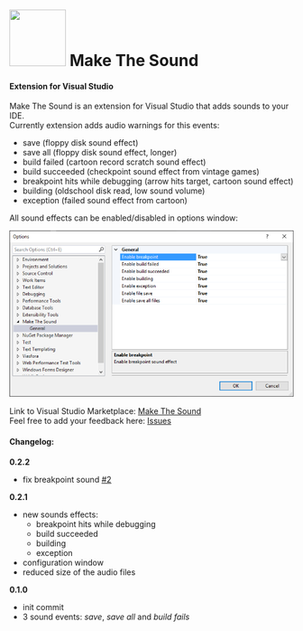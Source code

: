 # <img src="https://raw.githubusercontent.com/djfoxer/VisualStudioMakeTheSound/master/djfoxer.VisualStudio.MakeTheSound/Resources/MakeTheSound.ico" width="100" height="100" /> Make The Sound
#### Extension for Visual Studio

Make The Sound is an extension for Visual Studio that adds sounds to your IDE.  
Currently extension adds audio warnings for this events:
- save (floppy disk sound effect)
- save all (floppy disk sound effect, longer)
- build failed (cartoon record scratch sound effect)
- build succeeded (checkpoint sound effect from vintage games)
- breakpoint hits while debugging (arrow hits target, cartoon sound effect)
- building (oldschool disk read, low sound volume)
- exception (failed sound effect from cartoon)

All sound effects can be enabled/disabled in options window:  

<img src="https://raw.githubusercontent.com/djfoxer/VisualStudioMakeTheSound/master/Images/optionsDialog.PNG" />

Link to Visual Studio Marketplace: [Make The Sound](https://marketplace.visualstudio.com/items?itemName=djfoxer.MakeTheSound)  
Feel free to add your feedback here: [Issues](https://github.com/djfoxer/VisualStudioMakeTheSound/issues)

#### Changelog:

**0.2.2**
- fix breakpoint sound [#2](https://github.com/djfoxer/VisualStudioMakeTheSound/issues/2)

**0.2.1**
- new sounds effects:
  * breakpoint hits while debugging
  * build succeeded
  * building
  * exception
- configuration window
- reduced size of the audio files

**0.1.0**
- init commit
- 3 sound events: *save*, *save all* and *build fails*

